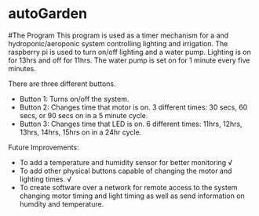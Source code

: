 # autoGarden

#The Program
This program is used as a timer mechanism for a and hydroponic/aeroponic system controlling lighting and irrigation.
The raspberry pi is used to turn on/off lighting and a water pump. 
Lighting is on for 13hrs and off for 11hrs.
The water pump is set on for 1 minute every five minutes.

There are three different buttons.
 - Button 1: Turns on/off the system.
 - Button 2: Changes time that motor is on. 3 different times: 30 secs, 60 secs, or 90 secs on in a 5 minute cycle.
 - Button 3: Changes time that LED is on. 6 different times: 11hrs, 12hrs, 13hrs, 14hrs, 15hrs on in a 24hr cycle.

Future Improvements:
- To add a temperature and humidity sensor for better monitoring √
- To add other physical buttons capable of changing the motor and lighting times. √
- To create software over a network for remote access to the system changing motor timing and light timing
  as well as send information on humdity and temperature.



